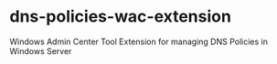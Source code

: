 # dns-policies-wac-extension
Windows Admin Center Tool Extension for managing DNS Policies in Windows Server
